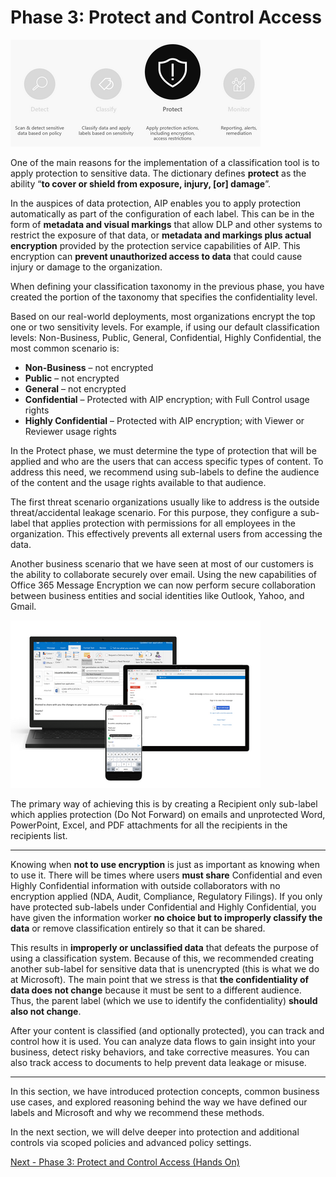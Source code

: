 <page title="Phase 3: Protect and Control Access" />

# Phase 3: Protect and Control Access

![protect](./media/protect.png)

One of the main reasons for the implementation of a classification tool is to apply protection to sensitive data. The dictionary defines **protect** as the ability “**to cover or shield from exposure, injury, [or] damage**”. 

In the auspices of data protection, AIP enables you to apply protection automatically as part of the configuration of each label. This can be in the form of **metadata and visual markings** that allow DLP and other systems to restrict the exposure of that data, or **metadata and markings plus actual encryption** provided by the protection service capabilities of AIP.  This encryption can **prevent unauthorized access to data** that could cause injury or damage to the organization.

When defining your classification taxonomy in the previous phase, you have created the portion of the taxonomy that specifies the confidentiality level.

Based on our real-world deployments, most organizations encrypt the top one or two sensitivity levels. For example, if using our default classification levels: Non-Business, Public, General, Confidential, Highly Confidential, the most common scenario is:

- **Non-Business** – not encrypted
- **Public** – not encrypted
- **General** – not encrypted
- **Confidential** – Protected with AIP encryption; with Full Control usage rights
- **Highly Confidential** – Protected with AIP encryption; with Viewer or Reviewer usage rights 

In the Protect phase, we must determine the type of protection that will be applied and who are the users that can access specific types of content. To address this need, we recommend using sub-labels to define the audience of the content and the usage rights available to that audience.

The first threat scenario organizations usually like to address is the outside threat/accidental leakage scenario. For this purpose, they configure a sub-label that applies protection with permissions for all employees in the organization. This effectively prevents all external users from accessing the data.

Another business scenario that we have seen at most of our customers is the ability to collaborate securely over email. Using the new capabilities of Office 365 Message Encryption we can now perform secure collaboration between business entities and social identities like Outlook, Yahoo, and Gmail.

![](./media/OME.png)

The primary way of achieving this is by creating a Recipient only sub-label which applies protection (Do Not Forward) on emails and unprotected Word, PowerPoint, Excel, and PDF attachments for all the recipients in the recipients list. 

---
Knowing when **not to use encryption** is just as important as knowing when to use it.  There will be times where users **must share** Confidential and even Highly Confidential information with outside collaborators with no encryption applied (NDA, Audit, Compliance, Regulatory Filings). If you only have protected sub-labels under Confidential and Highly Confidential, you have given the information worker **no choice but to improperly classify the data** or remove classification entirely so that it can be shared. 

This results in **improperly or unclassified data** that defeats the purpose of using a classification system.  Because of this, we recommended creating another sub-label for sensitive data that is unencrypted (this is what we do at Microsoft). The main point that we stress is that **the confidentiality of data does not change** because it must be sent to a different audience.  Thus, the parent label (which we use to identify the confidentiality) **should also not change**.

After your content is classified (and optionally protected), you can track and control how it is used. You can analyze data flows to gain insight into your business, detect risky behaviors, and take corrective measures.  You can also track access to documents to help prevent data leakage or misuse. 

---

In this section, we have introduced protection concepts, common business use cases, and explored reasoning behind the way we have defined our labels and Microsoft and why we recommend these methods.

In the next section, we will delve deeper into protection and additional controls via scoped policies and advanced policy settings.

[Next - Phase 3: Protect and Control Access (Hands On)](6.ProtectHOL.md)
